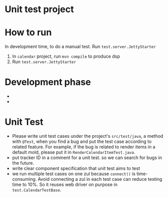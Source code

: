 # Unit test project

# How to run
In development time, to do a manual test. Run `test.server.JettyStarter`
1. In `calendar` project, run `mvn compile` to produce dsp
2. Run `test.server.JettyStarter`

# Development phase
* 
* 
# Unit Test
* Please write unit test cases under the project's `src/test/java`, a method with `@Test`, when you find a bug and put the test case according to related feature.
  For example, if the bug is related to render items in a default mold, please put it in `RenderCalendarItemTest.java`.
* put tracker ID in a comment for a unit test. so we can search for bugs in the future.
* write clear component specification that unit test aims to test
* we run multiple test cases on one zul because `connect()` is time-consuming. Avoid connecting a zul in each test case can reduce testing time to 10%.
  So it reuses web driver on purpose in `test.CalendarTestBase`.